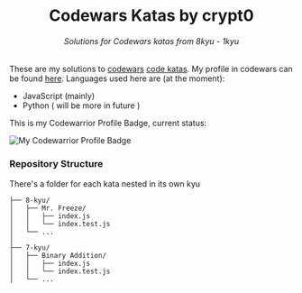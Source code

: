 <h1 align="center">Codewars Katas by crypt0</h1>

<h6 align="center">
  Solutions for Codewars katas from 8kyu - 1kyu
</h6>

These are my solutions to [codewars](http://codewars.com) [code katas](<https://en.wikipedia.org/wiki/Kata_(programming)>). My profile in codewars can be found [here](https://www.codewars.com/users/crypt096). Languages used here are (at the moment):

- JavaScript (mainly)
- Python ( will be more in future )

This is my Codewarrior Profile Badge, current status:

![My Codewarrior Profile Badge](https://www.codewars.com/users/crypt096/badges/large)

### Repository Structure

There's a folder for each kata nested in its own kyu

```ascii
├── 8-kyu/
│   ├── Mr. Freeze/
│   │   ├── index.js
│   │   └── index.test.js
│   └── ...
│
├── 7-kyu/
│   ├── Binary Addition/
│   │   ├── index.js
│   │   └── index.test.js
│   └── ...
```
